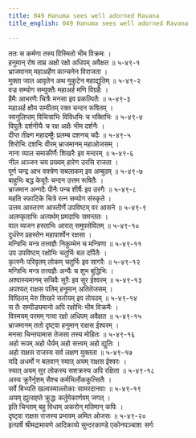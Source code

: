 ```yaml
---
title: 049 Hanuma sees well adorned Ravana
title_english: 049 Hanuma sees well adorned Ravana

---
```

<div class="audioEmbed"  caption="श्रीराम-हरिसीताराममूर्ति-घनपाठिभ्यां वचनम्" src="https://archive.org/download/Ramayana-recitation-Sriram-harisItArAmamUrti-Ghanapaati-v2/Kanda_5/Kanda_5_SK-049-Hanuma_sees_well-adorned_Ravana.mp3"></div>

ततः स कर्मणा तस्य विस्मितो भीम विक्रमः ।  
हनुमान् रोष ताम्र अक्षो रक्षो अधिपम् अवैक्षत ॥ ५-४९-१  
भ्राजमानम् महाअर्हेण कान्चनेन विराजता ।  
मुक्ता जाल आवृतेन अथ मुकुटेन महाद्युतिम् ॥ ५-४९-२  
वज्र सम्योग सम्युक्तैः महाअर्ह मणि विग्रहैः ।  
हैमैः आभरणैः चित्रैः मनसा इव प्रकल्पितैः ॥ ५-४९-३  
महाअर्ह क्षौम सम्वीतम् रक्त चन्दन रूषितम् ।  
स्वनुलिप्तम् विचित्राभिः विविधभिः च भक्तिभिः ॥ ५-४९-४  
विपुलैः दर्शनीयैः च रक्ष अक्षैः भीम दर्शनैः ।  
दीप्त तीक्ष्ण महादम्ष्ट्रैः प्रलम्ब दशनच् चदैः ॥ ५-४९-५  
शिरोभिः दशभिः वीरम् भ्राजमानम् महाओजसम् ।  
नाना व्याल समाकीर्णैः शिखरैः इव मन्दरम् ॥ ५-४९-६  
नील अञ्जन चय प्रख्यम् हारेण उरसि राजता ।  
पूर्ण चन्द्र आभ वक्त्रेण सबलाकम् इव अम्बुदम् ॥ ५-४९-७  
बाहुभिः बद्ध केयूरैः चन्दन उत्तम रूषितैः ।  
भ्राजमान अन्गदैः पीनैः पन्च शीर्षैः इव उरगैः ॥ ५-४९-८  
महति स्फाटिके चित्रे रत्न सम्योग संस्कृते ।  
उत्तम आस्तरण आस्तीर्णे उपविष्टम् वर आसने ॥ ५-४९-९  
अलम्कृताभिः अत्यर्थम् प्रमदाभिः समन्ततः ।  
वाल व्यजन हस्ताभिः आरात् समुपसेवितम् ॥ ५-४९-१०  
दुर्धरेण प्रहस्तेन महापार्श्वेन रक्षसा ।  
मन्त्रिभिः मन्त्र तत्त्वज्ञैः निकुम्भेन च मन्त्रिणा ॥ ५-४९-११  
उप उपविष्टम् रक्षोभिः चतुर्भिः बल दर्पितैः ।  
कृत्स्नैः परिवृतम् लोकम् चतुर्भिः इव सागरैः ॥ ५-४९-१२  
मन्त्रिभिः मन्त्र तत्त्वज्ञैः अन्यैः च शुभ बुद्धिभिः ।  
अश्वास्यमानम् सचिवैः सुरैः इव सुर ईश्वरम् ॥ ५-४९-१३  
अपश्यत् राक्षस पतिम् हनूमान् अतितेजसम् ।  
विष्ठितम् मेरु शिखरे सतोयम् इव तोयदम् ॥ ५-४९-१४  
स तैः सम्पीड्यमानो अपि रक्षोभिः भीम विक्रमैः ।  
विस्मयम् परमम् गत्वा रक्षो अधिपम् अवैक्षत ॥ ५-४९-१५  
भ्राजमानम् ततो दृष्ट्वा हनुमान् राक्षस ईश्वरम् ।  
मनसा चिन्तयामास तेजसा तस्य मोहितः ॥ ५-४९-१६  
अहो रूपम् अहो धैर्यम् अहो सत्त्वम् अहो द्युतिः ।  
अहो राक्षस राजस्य सर्व लक्षण युक्तता ॥ ५-४९-१७  
यदि अधर्मो न बलवान् स्यात् अयम् राक्षस ईश्वरः ।  
स्यात् अयम् सुर लोकस्य सशक्रस्य अपि रक्षिता ॥ ५-४९-१८  
अस्य क्रूरैर्नृशम् सैश्च कर्मभिर्लोककुत्सितैः ।  
सर्वे बिभ्यति खल्वस्माल्लोकाः सामरदानवाः ॥ ५-४९-१९  
अयम् ह्युत्सह्ते क्रुद्धः कर्तुमेकार्णवम् जगत् ।  
इति चिन्ताम् बहु विधाम् अकरोन् मतिमान् कपिः ।  
दृष्ट्वा राक्षस राजस्य प्रभावम् अमित ओजसः ॥ ५-४९-२०  
इत्यार्षे श्रीमद्रामायणे आदिकाव्ये सुन्दरकाण्डे एकोनपञ्चाशः सर्गः